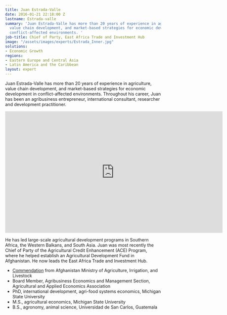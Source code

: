 ```yaml
---
title: Juan Estrada-Valle
date: 2016-01-21 22:18:00 Z
lastname: Estrada-valle
summary: 'Juan Estrada-Valle has more than 20 years of experience in agriculture,
  value chain development, and market-based strategies for economic development in
  conflict-affected environments. '
job-title: Chief of Party, East Africa Trade and Investment Hub
image: "/assets/images/experts/Estrada_Inner.jpg"
solutions:
- Economic Growth
regions:
- Eastern Europe and Central Asia
- Latin America and the Caribbean
layout: expert
---
```


Juan Estrada-Valle has more than 20 years of experience in agriculture, value chain development, and market-based strategies for economic development in conflict-affected environments. Throughout his career, Juan has been an agribusiness entrepreneur, international consultant, researcher and development practitioner.

<iframe allowfullscreen="" frameborder="0" height="394" mozallowfullscreen="" src="https://player.vimeo.com/video/35273230?title=0&amp;byline=0&amp;portrait=0" webkitallowfullscreen="" width="703"></iframe>

He has led large-scale agricultural development programs in Southern Africa, the Western Balkans, and South Asia. Juan was most recently the Chief of Party of the Agricultural Credit Enhancement (ACE) Program, where he helped establish an Agricultural Development Fund in Afghanistan. He now leads the East Africa Trade and Investment Hub.

* [Commendation](http://) from Afghanistan Ministry of Agriculture, Irrigation, and Livestock
* Board Member, Agribusiness Economics and Management Section, Agricultural and Applied Economics Association
* PhD, international development, agri-food systems economics, Michigan State University
* M.S., agricultural economics, Michigan State University
* B.S., agronomy, animal science, Universidad de San Carlos, Guatemala